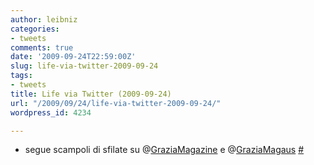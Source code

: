 ```yaml
---
author: leibniz
categories:
- tweets
comments: true
date: '2009-09-24T22:59:00Z'
slug: life-via-twitter-2009-09-24
tags:
- tweets
title: Life via Twitter (2009-09-24)
url: "/2009/09/24/life-via-twitter-2009-09-24/"
wordpress_id: 4234

---
```

* segue scampoli di sfilate su @[GraziaMagazine](https://twitter.com/GraziaMagazine) e @[GraziaMagaus](https://twitter.com/GraziaMagaus) [#](https://twitter.com/leibniz/statuses/4351573076)


